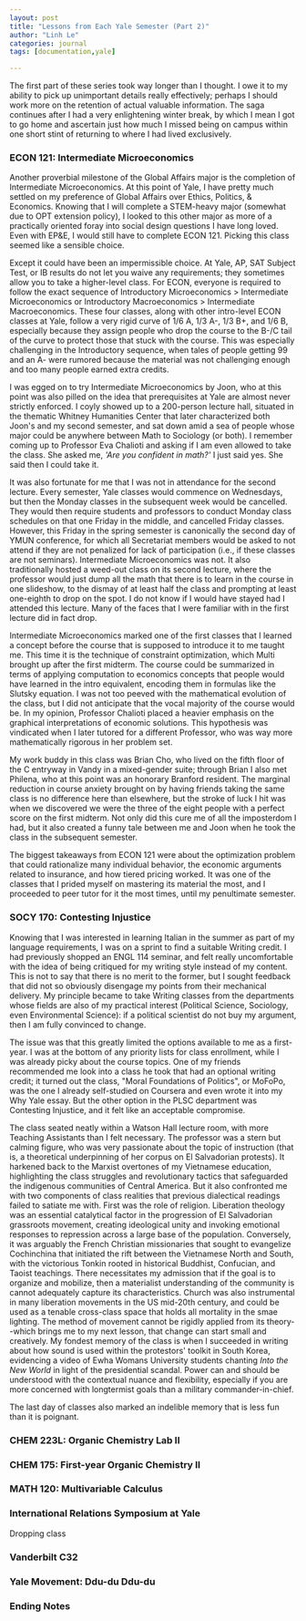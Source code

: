 ```yaml
---
layout: post
title: "Lessons from Each Yale Semester (Part 2)"
author: "Linh Le"
categories: journal
tags: [documentation,yale]

---
```

The first part of these series took way longer than I thought. I owe it to my ability to pick up unimportant details really effectively; perhaps I should work more on the retention of actual valuable information. The saga continues after I had a very enlightening winter break, by which I mean I got to go home and ascertain just how much I missed being on campus within one short stint of returning to where I had lived exclusively.

<h3>ECON 121: Intermediate Microeconomics</h3>
Another proverbial milestone of the Global Affairs major is the completion of Intermediate Microeconomics. At this point of Yale, I have pretty much settled on my preference of Global Affairs over Ethics, Politics, & Economics. Knowing that I will complete a STEM-heavy major (somewhat due to OPT extension policy), I looked to this other major as more of a practically oriented foray into social design questions I have long loved. Even with EP&E, I would still have to complete ECON 121. Picking this class seemed like a sensible choice.

Except it could have been an impermissible choice. At Yale, AP, SAT Subject Test, or IB results do not let you waive any requirements; they sometimes allow you to take a higher-level class. For ECON, everyone is required to follow the exact sequence of Introductory Microeconomics > Intermediate Microeconomics or Introductory Macroeconomics > Intermediate Macroeconomics. These four classes, along with other intro-level ECON classes at Yale, follow a very rigid curve of 1/6 A, 1/3 A-, 1/3 B+, and 1/6 B, especially because they assign people who drop the course to the B-/C tail of the curve to protect those that stuck with the course. This was especially challenging in the Introductory sequence, when tales of people getting 99 and an A- were rumored because the material was not challenging enough and too many people earned extra credits.

I was egged on to try Intermediate Microeconomics by Joon, who at this point was also pilled on the idea that prerequisites at Yale are almost never strictly enforced. I coyly showed up to a 200-person lecture hall, situated in the thematic Whitney Humanities Center that later characterized both Joon's and my second semester, and sat down amid a sea of people whose major could be anywhere between Math to Sociology (or both). I remember coming up to Professor Eva Chalioti and asking if I am even allowed to take the class. She asked me, <em>'Are you confident in math?'</em> I just said yes. She said then I could take it.

It was also fortunate for me that I was not in attendance for the second lecture. Every semester, Yale classes would commence on Wednesdays, but then the Monday classes in the subsequent week would be cancelled. They would then require students and professors to conduct Monday class schedules on that one Friday in the middle, and cancelled Friday classes. However, this Friday in the spring semester is canonically the second day of YMUN conference, for which all Secretariat members would be asked to not attend if they are not penalized for lack of participation (i.e., if these classes are not seminars). Intermediate Microeconomics was not. It also traditionally hosted a weed-out class on its second lecture, where the professor would just dump all the math that there is to learn in the course in one slideshow, to the dismay of at least half the class and prompting at least one-eighth to drop on the spot. I do not know if I would have stayed had I attended this lecture. Many of the faces that I were familiar with in the first lecture did in fact drop.

Intermediate Microeconomics marked one of the first classes that I learned a concept before the course that is supposed to introduce it to me taught me. This time it is the technique of constraint optimization, which Multi brought up after the first midterm. The course could be summarized in terms of applying computation to economics concepts that people would have learned in the intro equivalent, encoding them in formulas like the Slutsky equation. I was not too peeved with the mathematical evolution of the class, but I did not anticipate that the vocal majority of the course would be. In my opinion, Professor Chalioti placed a heavier emphasis on the graphical interpretations of economic solutions. This hypothesis was vindicated when I later tutored for a different Professor, who was way more mathematically rigorous in her problem set.

My work buddy in this class was Brian Cho, who lived on the fifth floor of the C entryway in Vandy in a mixed-gender suite; through Brian I also met Philena, who at this point was an honorary Branford resident. The marginal reduction in course anxiety brought on by having friends taking the same class is no difference here than elsewhere, but the stroke of luck I hit was when we discovered we were the three of the eight people with a perfect score on the first midterm. Not only did this cure me of all the imposterdom I had, but it also created a funny tale between me and Joon when he took the class in the subsequent semester.

The biggest takeaways from ECON 121 were about the optimization problem that could rationalize many individual behavior, the economic arguments related to insurance, and how tiered pricing worked. It was one of the classes that I prided myself on mastering its material the most, and I proceeded to peer tutor for it the most times, until my penultimate semester.

<h3>SOCY 170: Contesting Injustice</h3>
Knowing that I was interested in learning Italian in the summer as part of my language requirements, I was on a sprint to find a suitable Writing credit. I had previously shopped an ENGL 114 seminar, and felt really uncomfortable with the idea of being critiqued for my writing style instead of my content. This is not to say that there is no merit to the former, but I sought feedback that did not so obviously disengage my points from their mechanical delivery. My principle became to take Writing classes from the departments whose fields are also of my practical interest (Political Science, Sociology, even Environmental Science): if a political scientist do not buy my argument, then I am fully convinced to change.

The issue was that this greatly limited the options available to me as a first-year. I was at the bottom of any priority lists for class enrollment, while I was already picky about the course topics. One of my friends recommended me look into a class he took that had an optional writing credit; it turned out the class, "Moral Foundations of Politics", or MoFoPo, was the one I already self-studied on Coursera and even wrote it into my Why Yale essay. But the other option in the PLSC department was Contesting Injustice, and it felt like an acceptable compromise.

The class seated neatly within a Watson Hall lecture room, with more Teaching Assistants than I felt necessary. The professor was a stern but calming figure, who was very passionate about the topic of instruction (that is, a theoretical underpinning of her corpus on El Salvadorian protests). It harkened back to the Marxist overtones of my Vietnamese education, highlighting the class struggles and revolutionary tactics that safeguarded the indigenous communities of Central America. But it also confronted me with two components of class realities that previous dialectical readings failed to satiate me with. First was the role of religion. Liberation theology was an essential catalytical factor in the progression of El Salvadorian grassroots movement, creating ideological unity and invoking emotional responses to repression across a large base of the population. Conversely, it was arguably the French Christian missionaries that sought to evangelize Cochinchina that initiated the rift between the Vietnamese North and South, with the victorious Tonkin rooted in historical Buddhist, Confucian, and Taoist teachings. There necessitates my admission that if the goal is to organize and mobilize, then a materialist understanding of the community is cannot adequately capture its characteristics. Church was also instrumental in many liberation movements in the US mid-20th century, and could be used as a tenable cross-class space that holds all mortality in the smae lighting. The method of movement cannot be rigidly applied from its theory--which brings me to my next lesson, that change can start small and creatively. My fondest memory of the class is when I succeeded in writing about how sound is used within the protestors' toolkit in South Korea, evidencing a video of Ewha Womans University students chanting <em>Into the New World</em> in light of the presidential scandal. Power can and should be understood with the contextual nuance and flexibility, especially if you are more concerned with longtermist goals than a military commander-in-chief.

The last day of classes also marked an indelible memory that is less fun than it is poignant.

<h3>CHEM 223L: Organic Chemistry Lab II</h3>

<h3>CHEM 175: First-year Organic Chemistry II</h3>

<h3>MATH 120: Multivariable Calculus</h3>

<h3>International Relations Symposium at Yale</h3>
Dropping class

<h3>Vanderbilt C32</h3>

<h3>Yale Movement: Ddu-du Ddu-du</h3>

<h3>Ending Notes</h3>
